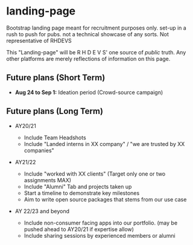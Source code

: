 # landing-page
Bootstrap landing page meant for recruitment purposes only. set-up in a rush to push for pubs. not a technical showcase of any sorts. Not representative of RHDEVS

This "Landing-page" will be R H D E V S' one source of _public_ truth. Any other platforms are merely reflections of information on this page.

## Future plans (Short Term)
- **Aug 24 to Sep 1:** Ideation period (Crowd-source campaign)


## Future plans (Long Term)
- AY20/21
  - Include Team Headshots
  - Include "Landed interns in XX company" / "we are trusted by XX companies"

- AY21/22 
  - Include "worked with XX clients" (Target only one or two assignments MAX)
  - Include "Alumni" Tab and projects taken up 
  - Start a timeline to demonstrate key milestones
  - Aim to write open source packages that stems from our use case
 
- AY 22/23 and beyond
  - Include non-consumer facing apps into our portfolio. (may be pushed ahead to AY20/21 if expertise allow)
  - Include sharing sessions by experienced members or alumni
